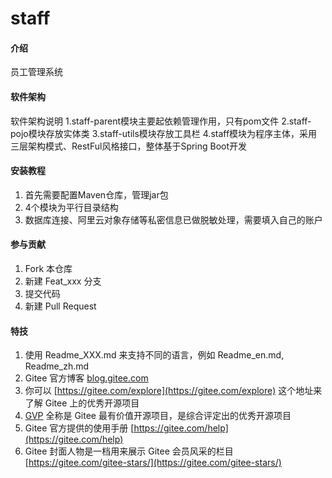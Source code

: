 # staff

#### 介绍
员工管理系统

#### 软件架构
软件架构说明
1.staff-parent模块主要起依赖管理作用，只有pom文件
2.staff-pojo模块存放实体类
3.staff-utils模块存放工具栏
4.staff模块为程序主体，采用三层架构模式、RestFul风格接口，整体基于Spring Boot开发
#### 安装教程

1.  首先需要配置Maven仓库，管理jar包
2.  4个模块为平行目录结构
3.  数据库连接、阿里云对象存储等私密信息已做脱敏处理，需要填入自己的账户


#### 参与贡献

1.  Fork 本仓库
2.  新建 Feat_xxx 分支
3.  提交代码
4.  新建 Pull Request


#### 特技

1.  使用 Readme\_XXX.md 来支持不同的语言，例如 Readme\_en.md, Readme\_zh.md
2.  Gitee 官方博客 [blog.gitee.com](https://blog.gitee.com)
3.  你可以 [https://gitee.com/explore](https://gitee.com/explore) 这个地址来了解 Gitee 上的优秀开源项目
4.  [GVP](https://gitee.com/gvp) 全称是 Gitee 最有价值开源项目，是综合评定出的优秀开源项目
5.  Gitee 官方提供的使用手册 [https://gitee.com/help](https://gitee.com/help)
6.  Gitee 封面人物是一档用来展示 Gitee 会员风采的栏目 [https://gitee.com/gitee-stars/](https://gitee.com/gitee-stars/)
